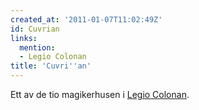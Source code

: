 ```yaml
---
created_at: '2011-01-07T11:02:49Z'
id: Cuvrian
links:
  mention:
  - Legio Colonan
title: 'Cuvri''an'
---
```


Ett av de tio magikerhusen i [Legio Colonan].

  [Legio Colonan]: Legio_Colonan